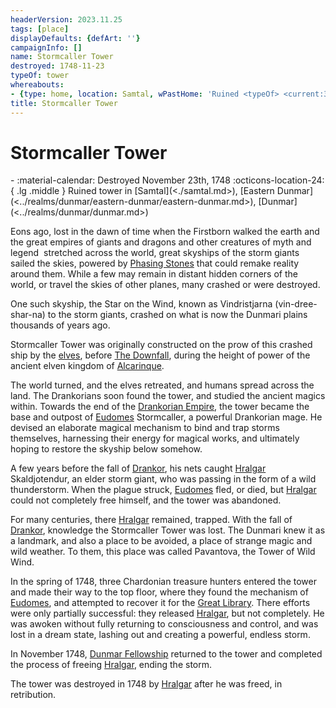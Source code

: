 ```yaml
---
headerVersion: 2023.11.25
tags: [place]
displayDefaults: {defArt: ''}
campaignInfo: []
name: Stormcaller Tower
destroyed: 1748-11-23
typeOf: tower
whereabouts:
- {type: home, location: Samtal, wPastHome: 'Ruined <typeOf> <current:3qr>'}
title: Stormcaller Tower
---
```

# Stormcaller Tower
<div class="grid cards ext-narrow-margin ext-one-column" markdown>
-  
   :material-calendar: Destroyed November 23th, 1748  
    :octicons-location-24:{ .lg .middle } Ruined tower in [Samtal](<./samtal.md>), [Eastern Dunmar](<../realms/dunmar/eastern-dunmar/eastern-dunmar.md>), [Dunmar](<../realms/dunmar/dunmar.md>)  
</div>


Eons ago, lost in the dawn of time when the Firstborn walked the earth and the great empires of giants and dragons and other creatures of myth and legend  stretched across the world, great skyships of the storm giants sailed the skies, powered by [Phasing Stones](<../../../things/magic-items/phasing-stones.md>) that could remake reality around them. While a few may remain in distant hidden corners of the world, or travel the skies of other planes, many crashed or were destroyed.

One such skyship, the Star on the Wind, known as Vindristjarna (vin-dree-shar-na) to the storm giants, crashed on what is now the Dunmari plains thousands of years ago. 

Stormcaller Tower was originally constructed on the prow of this crashed ship by the [elves](<../../../species/children-of-the-embodied-gods/elves/elves.md>), before [The Downfall](<../../../events/ancient/the-downfall.md>), during the height of power of the ancient elven kingdom of [Alcarinque](<../../../history/pre-downfall/alcarinque.md>). 

The world turned, and the elves retreated, and humans spread across the land. The Drankorians soon found the tower, and studied the ancient magics within. Towards the end of the [Drankorian Empire](<../../../history/drankorian-era/drankorian-empire.md>), the tower became the base and outpost of [Eudomes](<../../../people/historical-figures/eudomes.md>) Stormcaller, a powerful Drankorian mage. He devised an elaborate magical mechanism to bind and trap storms themselves, harnessing their energy for magical works, and ultimately hoping to restore the skyship below somehow. 

A few years before the fall of [Drankor](<../../../history/drankorian-era/drankor.md>), his nets caught [Hralgar](<../../../people/giants/hralgar.md>) Skaldjotendur, an elder storm giant, who was passing in the form of a wild thunderstorm. When the plague struck, [Eudomes](<../../../people/historical-figures/eudomes.md>) fled, or died, but [Hralgar](<../../../people/giants/hralgar.md>) could not completely free himself, and the tower was abandoned.

For many centuries, there [Hralgar](<../../../people/giants/hralgar.md>) remained, trapped. With the fall of [Drankor](<../../../history/drankorian-era/drankor.md>), knowledge the Stormcaller Tower was lost. The Dunmari knew it as a landmark, and also a place to be avoided, a place of strange magic and wild weather. To them, this place was called Pavantova, the Tower of Wild Wind.

In the spring of 1748, three Chardonian treasure hunters entered the tower and made their way to the top floor, where they found the mechanism of [Eudomes](<../../../people/historical-figures/eudomes.md>), and attempted to recover it for the [Great Library](<../../west-coast/chardonian-empire/chardon/great-library.md>). There efforts were only partially successful: they released [Hralgar](<../../../people/giants/hralgar.md>), but not completely. He was awoken without fully returning to consciousness and control, and was lost in a dream state, lashing out and creating a powerful, endless storm. 

In November 1748, [Dunmar Fellowship](<../../../people/pcs/dunmar-fellowship/dunmar-fellowship.md>) returned to the tower and completed the process of freeing [Hralgar](<../../../people/giants/hralgar.md>), ending the storm. 

The tower was destroyed in 1748 by [Hralgar](<../../../people/giants/hralgar.md>) after he was freed, in retribution.  





